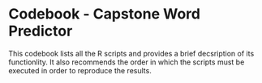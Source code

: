 # Codebook - Capstone Word Predictor
This codebook lists all the R scripts and provides a brief decsription of its functionlity. It also recommends the order in which the scripts must be executed in order to reproduce the results.

